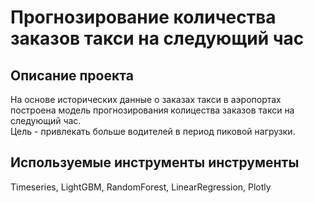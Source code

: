 # Прогнозирование количества заказов такси на следующий час

## Описание проекта 
На основе исторических данные о заказах такси в аэропортах построена модель прогнозирования колицества заказов такси на следующий час.  
Цель - привлекать больше водителей в период пиковой нагрузки.

## Используемые инструменты инструменты
Timeseries, LightGBM, RandomForest, LinearRegression, Plotly

